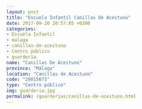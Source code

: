 ```yaml
---
layout: post
title: "Escuela Infantil Canillas De Aceituno"
date: 2017-09-20 20:57:05 +0200
categories:
- Escuela Infantil
- malaga
- canillas-de-aceituno
- Centro público
- guarderia
name: "Canillas De Aceituno"
province: "Málaga"
location: "Canillas de Aceituno"
code: "29015673"
type: "Centro público"
img: guarderia.jpg
permalink: /guarderias/canillas-de-aceituno.html
---
```

